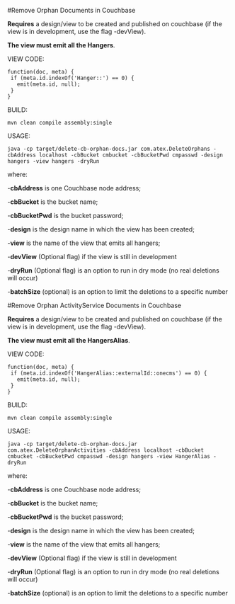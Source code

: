 #Remove Orphan Documents in Couchbase

**Requires** a design/view to be created and published on couchbase (if the view is in development, use the flag -devView).

**The view must emit all the Hangers**.

VIEW CODE: 

```
function(doc, meta) {
 if (meta.id.indexOf('Hanger::') == 0) {
   emit(meta.id, null);
 }
}
```

BUILD:
```
mvn clean compile assembly:single
```
USAGE:
```
java -cp target/delete-cb-orphan-docs.jar com.atex.DeleteOrphans -cbAddress localhost -cbBucket cmbucket -cbBucketPwd cmpasswd -design hangers -view hangers -dryRun
```
where:

-**cbAddress** is one Couchbase node address;

-**cbBucket** is the bucket name;

-**cbBucketPwd** is the bucket password;

-**design** is the design name in which the view has been created;

-**view** is the name of the view that emits all hangers;

-**devView** (Optional flag) if the view is still in development

-**dryRun** (Optional flag) is an option to run in dry mode (no real deletions will occur)

-**batchSize** (optional) is an option to limit the deletions to a specific number


#Remove Orphan ActivityService Documents in Couchbase

**Requires** a design/view to be created and published on couchbase (if the view is in development, use the flag -devView).

**The view must emit all the HangersAlias**.

VIEW CODE: 

```
function(doc, meta) {
 if (meta.id.indexOf('HangerAlias::externalId::onecms') == 0) {
   emit(meta.id, null);
 }
}
```

BUILD:
```
mvn clean compile assembly:single
```
USAGE:
```
java -cp target/delete-cb-orphan-docs.jar com.atex.DeleteOrphanActivities -cbAddress localhost -cbBucket cmbucket -cbBucketPwd cmpasswd -design hangers -view HangerAlias -dryRun
```
where:

-**cbAddress** is one Couchbase node address;

-**cbBucket** is the bucket name;

-**cbBucketPwd** is the bucket password;

-**design** is the design name in which the view has been created;

-**view** is the name of the view that emits all hangers;

-**devView** (Optional flag) if the view is still in development

-**dryRun** (Optional flag) is an option to run in dry mode (no real deletions will occur)

-**batchSize** (optional) is an option to limit the deletions to a specific number
